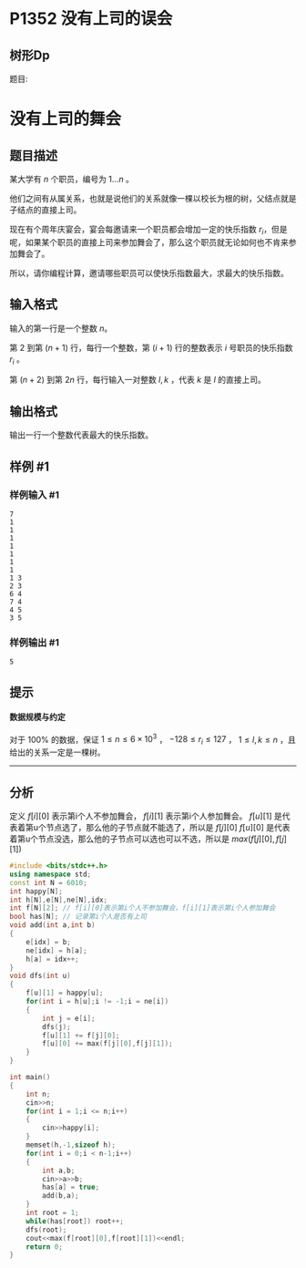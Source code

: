 # P1352 没有上司的误会

## 树形Dp
题目:
# 没有上司的舞会

## 题目描述

某大学有 $n$ 个职员，编号为 $1\ldots n$ 。

他们之间有从属关系，也就是说他们的关系就像一棵以校长为根的树，父结点就是子结点的直接上司。

现在有个周年庆宴会，宴会每邀请来一个职员都会增加一定的快乐指数 $r_i$，但是呢，如果某个职员的直接上司来参加舞会了，那么这个职员就无论如何也不肯来参加舞会了。

所以，请你编程计算，邀请哪些职员可以使快乐指数最大，求最大的快乐指数。

## 输入格式

输入的第一行是一个整数 $n$。

第 $2$ 到第 $(n + 1)$ 行，每行一个整数，第 $(i+1)$ 行的整数表示 $i$ 号职员的快乐指数 $r_i$ 。

第 $(n + 2)$ 到第 $2n$ 行，每行输入一对整数 $l, k$ ，代表 $k$ 是 $l$ 的直接上司。

## 输出格式

输出一行一个整数代表最大的快乐指数。

## 样例 #1

### 样例输入 #1

```
7
1
1
1
1
1
1
1
1 3
2 3
6 4
7 4
4 5
3 5
```

### 样例输出 #1

```
5
```

## 提示

#### 数据规模与约定

对于 $100\%$ 的数据，保证 $1\leq n \leq 6 \times 10^3$ ， $-128 \leq r_i\leq 127$ ， $1 \leq l, k \leq n$ ，且给出的关系一定是一棵树。

---
## 分析

定义 $f[i][0]$ 表示第i个人不参加舞会， $f[i][1]$ 表示第i个人参加舞会。
$f[u][1]$ 是代表着第u个节点选了，那么他的子节点就不能选了，所以是 $f[j][0]$
$f[u][0]$ 是代表着第u个节点没选，那么他的子节点可以选也可以不选，所以是 $max(f[j][0],f[j][1])$

```cpp
#include <bits/stdc++.h>
using namespace std;
const int N = 6010;
int happy[N];
int h[N],e[N],ne[N],idx;
int f[N][2]; // f[i][0]表示第i个人不参加舞会，f[i][1]表示第i个人参加舞会
bool has[N]; // 记录第i个人是否有上司
void add(int a,int b)
{
    e[idx] = b;
    ne[idx] = h[a];
    h[a] = idx++;
}
void dfs(int u)
{
    f[u][1] = happy[u];
    for(int i = h[u];i != -1;i = ne[i])
    {
        int j = e[i];
        dfs(j);
        f[u][1] += f[j][0];
        f[u][0] += max(f[j][0],f[j][1]); 
    }
}

int main()
{
    int n;
    cin>>n;
    for(int i = 1;i <= n;i++)
    {
        cin>>happy[i];
    }
    memset(h,-1,sizeof h);
    for(int i = 0;i < n-1;i++)
    {
        int a,b;
        cin>>a>>b;
        has[a] = true;
        add(b,a);
    }
    int root = 1;
    while(has[root]) root++;
    dfs(root);
    cout<<max(f[root][0],f[root][1])<<endl;
    return 0;
}

```